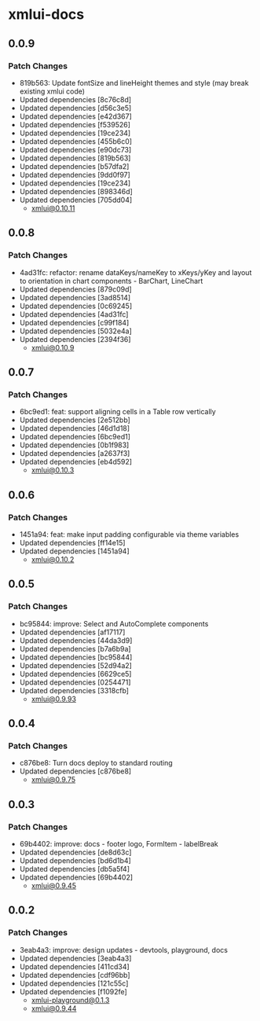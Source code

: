 # xmlui-docs

## 0.0.9

### Patch Changes

- 819b563: Update fontSize and lineHeight themes and style (may break existing xmlui code)
- Updated dependencies [8c76c8d]
- Updated dependencies [d56c3e5]
- Updated dependencies [e42d367]
- Updated dependencies [f539526]
- Updated dependencies [19ce234]
- Updated dependencies [455b6c0]
- Updated dependencies [e90dc73]
- Updated dependencies [819b563]
- Updated dependencies [b57dfa2]
- Updated dependencies [9dd0f97]
- Updated dependencies [19ce234]
- Updated dependencies [898346d]
- Updated dependencies [705dd04]
  - xmlui@0.10.11

## 0.0.8

### Patch Changes

- 4ad31fc: refactor: rename dataKeys/nameKey to xKeys/yKey and layout to orientation in chart components - BarChart, LineChart
- Updated dependencies [879c09d]
- Updated dependencies [3ad8514]
- Updated dependencies [0c69245]
- Updated dependencies [4ad31fc]
- Updated dependencies [c99f184]
- Updated dependencies [5032e4a]
- Updated dependencies [2394f36]
  - xmlui@0.10.9

## 0.0.7

### Patch Changes

- 6bc9ed1: feat: support aligning cells in a Table row vertically
- Updated dependencies [2e512bb]
- Updated dependencies [46d1d18]
- Updated dependencies [6bc9ed1]
- Updated dependencies [0b1f983]
- Updated dependencies [a2637f3]
- Updated dependencies [eb4d592]
  - xmlui@0.10.3

## 0.0.6

### Patch Changes

- 1451a94: feat: make input padding configurable via theme variables
- Updated dependencies [ff14e15]
- Updated dependencies [1451a94]
  - xmlui@0.10.2

## 0.0.5

### Patch Changes

- bc95844: improve: Select and AutoComplete components
- Updated dependencies [af17117]
- Updated dependencies [44da3d9]
- Updated dependencies [b7a6b9a]
- Updated dependencies [bc95844]
- Updated dependencies [52d94a2]
- Updated dependencies [6629ce5]
- Updated dependencies [0254471]
- Updated dependencies [3318cfb]
  - xmlui@0.9.93

## 0.0.4

### Patch Changes

- c876be8: Turn docs deploy to standard routing
- Updated dependencies [c876be8]
  - xmlui@0.9.75

## 0.0.3

### Patch Changes

- 69b4402: improve: docs - footer logo, FormItem - labelBreak
- Updated dependencies [de8d63c]
- Updated dependencies [bd6d1b4]
- Updated dependencies [db5a5f4]
- Updated dependencies [69b4402]
  - xmlui@0.9.45

## 0.0.2

### Patch Changes

- 3eab4a3: improve: design updates - devtools, playground, docs
- Updated dependencies [3eab4a3]
- Updated dependencies [411cd34]
- Updated dependencies [cdf96bb]
- Updated dependencies [121c55c]
- Updated dependencies [f1092fe]
  - xmlui-playground@0.1.3
  - xmlui@0.9.44

